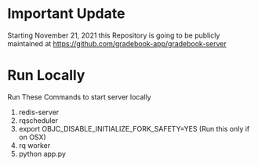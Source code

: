 # Important Update

Starting November 21, 2021 this Repository is going to be publicly maintained at https://github.com/gradebook-app/gradebook-server

# Run Locally

Run These Commands to start server locally 

1. redis-server
2. rqscheduler
3. export OBJC_DISABLE_INITIALIZE_FORK_SAFETY=YES (Run this only if on OSX)
4. rq worker
5. python app.py

